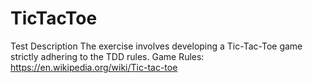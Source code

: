 # TicTacToe
Test	Description	The exercise involves developing a Tic-Tac-Toe game strictly adhering to the TDD rules. 
Game	Rules:		https://en.wikipedia.org/wiki/Tic-tac-toe
